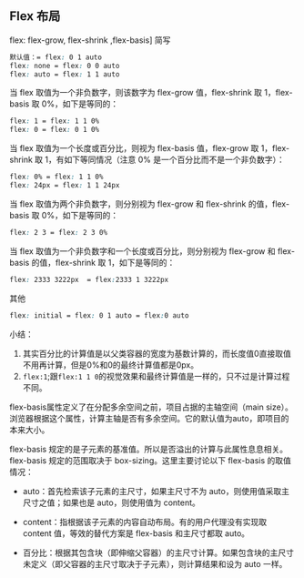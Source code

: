 ## Flex 布局

flex: flex-grow, flex-shrink ,flex-basis] 简写

```css
默认值：= flex: 0 1 auto
flex: none = flex: 0 0 auto
flex: auto = flex: 1 1 auto
```
当 flex 取值为一个非负数字，则该数字为 flex-grow 值，flex-shrink 取 1，flex-basis 取 0%，如下是等同的：

```css
flex: 1 = flex: 1 1 0%  
flex: 0 = flex: 0 1 0%  
```

当 flex 取值为一个长度或百分比，则视为 flex-basis 值，flex-grow 取 1，flex-shrink 取 1，有如下等同情况（注意 0% 是一个百分比而不是一个非负数字）：
```css
flex: 0% = flex: 1 1 0%
flex: 24px = flex: 1 1 24px
```

当 flex 取值为两个非负数字，则分别视为 flex-grow 和 flex-shrink 的值，flex-basis 取 0%，如下是等同的：

```css
flex: 2 3 = flex: 2 3 0%
```

当 flex 取值为一个非负数字和一个长度或百分比，则分别视为 flex-grow 和 flex-basis 的值，flex-shrink 取 1，如下是等同的：

```css
flex: 2333 3222px  = flex:2333 1 3222px
```

其他

```css
flex: initial = flex: 0 1 auto = flex:0 auto
```
小结：
1. 其实百分比的计算值是以父类容器的宽度为基数计算的，而长度值0直接取值不用再计算，但是0%和0的最终计算值都是0px。
2. `flex:1`;跟`flex:1 1 0`的视觉效果和最终计算值是⼀样的，只不过是计算过程不同。


flex-basis属性定义了在分配多余空间之前，项目占据的主轴空间（main size）。浏览器根据这个属性，计算主轴是否有多余空间。它的默认值为auto，即项目的本来大小。

flex-basis 规定的是子元素的基准值。所以是否溢出的计算与此属性息息相关。flex-basis 规定的范围取决于 box-sizing。这里主要讨论以下 flex-basis 的取值情况：

- auto：首先检索该子元素的主尺寸，如果主尺寸不为 auto，则使用值采取主尺寸之值；如果也是 auto，则使用值为 content。

- content：指根据该子元素的内容自动布局。有的用户代理没有实现取 content 值，等效的替代方案是 flex-basis 和主尺寸都取 auto。

- 百分比：根据其包含块（即伸缩父容器）的主尺寸计算。如果包含块的主尺寸未定义（即父容器的主尺寸取决于子元素），则计算结果和设为 auto 一样。
